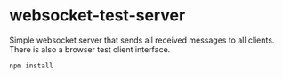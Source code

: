 # websocket-test-server
Simple websocket server that sends all received messages to all clients. There is also a browser test client interface.

```npm install```
